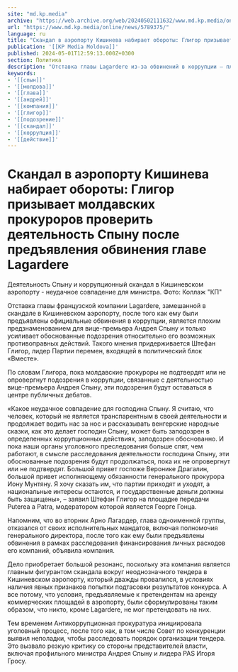 ```yaml
---
site: "md.kp.media"
archive: "https://web.archive.org/web/20240502111632/www.md.kp.media/online/news/5789375/"
url: "https://www.md.kp.media/online/news/5789375/"
language: ru
title: "Скандал в аэропорту Кишинева набирает обороты: Глигор призывает молдавских прокуроров проверить деятельность Спыну после предъявления обвинения главе Lagardere"
publication: '[[KP Media Moldova]]'
published: 2024-05-01T12:59:13.000Z+0300
section: Политика
description: "Отставка главы Lagardere из-за обвинений в коррупции – плохое предзнаменование для министра Андрея Спыну, считает политик Штефан Глигор [видео]"
keywords:
- '[[спын]]'
- '[[молдова]]'
- '[[глава]]'
- '[[андрей]]'
- '[[компания]]'
- '[[глигор]]'
- '[[подозрение]]'
- '[[скандал]]'
- '[[коррупция]]'
- '[[действие]]'
---
```


# Скандал в аэропорту Кишинева набирает обороты: Глигор призывает молдавских прокуроров проверить деятельность Спыну после предъявления обвинения главе Lagardere

Деятельность Спыну и коррупционный скандал в Кишиневском аэропорту - неудачное совпадение для министра. Фото: Коллаж "КП"

Отставка главы французской компании Lagardere, замешанной в скандале в Кишиневском аэропорту, после того как ему были предъявлены официальные обвинения в коррупции, является плохим предзнаменованием для вице-премьера Андрея Спыну и только усиливает обоснованные подозрения относительно его возможных противоправных действий. Такого мнения придерживается Штефан Глигор, лидер Партии перемен, входящей в политический блок «Вместе».

По словам Глигора, пока молдавские прокуроры не подтвердят или не опровергнут подозрения в коррупции, связанные с деятельностью вице-премьера Андрея Спыну, эти подозрения будут оставаться в центре публичных дебатов.

«Какое неудачное совпадение для господина Спыну. Я считаю, что человек, который не является транспарентным в своей деятельности и продолжает водить нас за нос и рассказывать венгерские народные сказки, как это делает господин Спыну, может быть заподозрен в определенных коррупционных действиях, заподозрен обоснованно. И пока наши органы уголовного преследования больше спят, чем работают, в смысле расследования деятельности господина Спыну, эти обоснованные подозрения будут продолжаться, пока их не опровергнут или не подтвердят. Большой привет госпоже Веронике Драгалин, большой привет исполняющему обязанности генерального прокурора Иону Мунтяну. Я хочу сказать им, что партии приходят и уходят, а национальные интересы остаются, и государственные деньги должны быть защищены», – заявил Штефан Глигор на площадке передачи Puterea a Patra, модератором которой является Георге Гонца.

Напомним, что во вторник Арно Лагардер, глава одноименной группы, отказался от своих исполнительных мандатов, включая полномочия генерального директора, после того как ему были предъявлены обвинения в рамках расследования финансирования личных расходов его компаний, объявила компания.

Дело приобретает большой резонанс, поскольку эта компания является главным фигурантом скандала вокруг неоднозначного тендера в Кишиневском аэропорту, который дважды провалился, в условиях наличия явных признаков попытки подтасовки результатов конкурса. А все потому, что условия, предъявляемые к претендентам на аренду коммерческих площадей в аэропорту, были сформулированы таким образом, что никто, кроме Lagardere, не мог претендовать на них.

Тем временем Антикоррупционная прокуратура инициировала уголовный процесс, после того как, в том числе Совет по конкуренции выявил неполадки, чтобы расследовать порядок организации тендера. Это вызвало резкую критику со стороны представителей власти, включая профильного министра Андрея Спыну и лидера PAS Игоря Гросу.